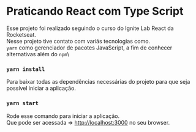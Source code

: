 
# Praticando React com Type Script
Esse projeto foi realizado seguindo o curso do Ignite Lab React da Rocketseat.\
Nesse projeto tive contato com variás tecnologias como.\
`yarn` como gerenciador de pacotes JavaScript, a fim de conhecer alternativas além do `npm`\


### `yarn install`
Para baixar todas as dependências necessárias do projeto para que seja possível iniciar a aplicação.

### `yarn start`
Rode esse comando para iniciar a aplicação.\
Que pode ser acessada => [http://localhost:3000](http://localhost:3000) no seu browser.


